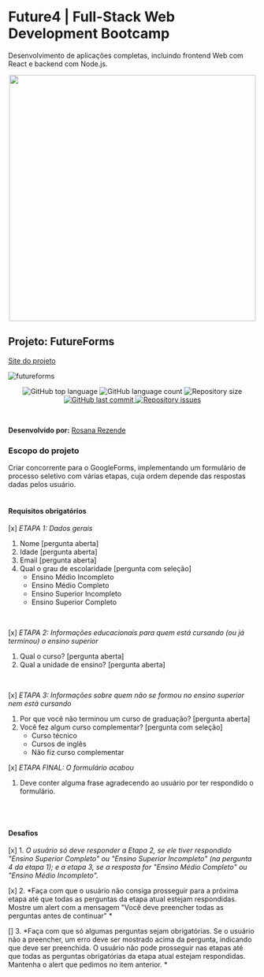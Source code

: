 # Future4 | Full-Stack Web Development Bootcamp
Desenvolvimento de aplicações completas, incluindo frontend Web com React e backend com Node.js.

<p align="center">
  <img  width='500' src='https://user-images.githubusercontent.com/45580434/74607837-f69f5e00-50ba-11ea-97e0-62fab855bcb6.png'>
</p>

## Projeto: FutureForms

[Site do projeto](http://futureforms1-rosana.surge.sh/)

![futureforms](https://user-images.githubusercontent.com/45580434/74693970-df509580-51cc-11ea-8bac-2bbb96aaef8d.gif)

<p align="center">
  <img alt="GitHub top language" src="https://img.shields.io/github/languages/top/future4code/Rosana-Rezende/semana6/FutureForms">

  <img alt="GitHub language count" src="https://img.shields.io/github/languages/count/future4code/Rosana-Rezende/semana6/FutureForms">

  <img alt="Repository size" src="https://img.shields.io/github/repo-size/future4code/Rosana-Rezende/semana6/FutureForms">

  <a href="https://github.com/future4code/Rosana-Rezende/semana6/FutureForms/commits/master">
    <img alt="GitHub last commit" src="https://img.shields.io/github/last-commit/future4code/Rosana-Rezende/semana6/FutureForms">
  </a>

  <a href="https://github.com/future4code/Rosana-Rezende/semana6/FutureForms/issues">
    <img alt="Repository issues" src="https://img.shields.io/github/issues/future4code/Rosana-Rezende/semana6/FutureForms">
  </a>
</p>
<br>

**Desenvolvido por:** [Rosana Rezende](https://www.linkedin.com/in/rosanarezende/)
<br>

### Escopo do projeto
Criar concorrente para o GoogleForms, implementando um formulário de processo seletivo com várias etapas, cuja ordem depende das respostas dadas pelos usuário.
<br><br>


#### Requisitos obrigatórios


[x] *ETAPA 1: Dados gerais*
1. Nome [pergunta aberta]
2. Idade [pergunta aberta]
3. Email [pergunta aberta]
4. Qual o grau de escolaridade [pergunta com seleção]
    - Ensino Médio Incompleto
    - Ensino Médio Completo
    - Ensino Superior Incompleto
    - Ensino Superior Completo
<br>

[x] *ETAPA 2: Informações educacionais para quem está cursando (ou já terminou) o ensino superior*
1. Qual o curso? [pergunta aberta]
2. Qual a unidade de ensino? [pergunta aberta]
<br>

[x] *ETAPA 3: Informações sobre quem não se formou no ensino superior nem está cursando*
1. Por que você não terminou um curso de graduação? [pergunta aberta]
2. Você fez algum curso complementar? [pergunta com seleção]
    - Curso técnico
    - Cursos de inglês
    - Não fiz curso complementar

[x] *ETAPA FINAL: O formulário acabou*
1. Deve conter alguma frase agradecendo ao usuário por ter respondido o formulário.


<br><br>
#### Desafios

[x] 1. *O usuário só deve responder a Etapa 2, se ele tiver respondido "Ensino Superior Completo" ou "Ensino Superior Incompleto" (na pergunta 4 da etapa 1); e a etapa 3, se a resposta for "Ensino Médio Completo" ou "Ensino Médio Incompleto".*
<br>

[x] 2. *Faça com que o usuário não consiga prosseguir para a próxima etapa até que todas as perguntas da etapa atual estejam respondidas. Mostre um alert com a mensagem "Você deve preencher todas as perguntas antes de continuar" *
<br>

[] 3. *Faça com que só algumas perguntas sejam obrigatórias. Se o usuário não a preencher, um erro deve ser mostrado acima da pergunta, indicando que deve ser preenchida. O usuário não pode prosseguir nas etapas até que todas as perguntas obrigatórias da etapa atual estejam respondidas. Mantenha o alert que pedimos no item anterior. *
<br>


